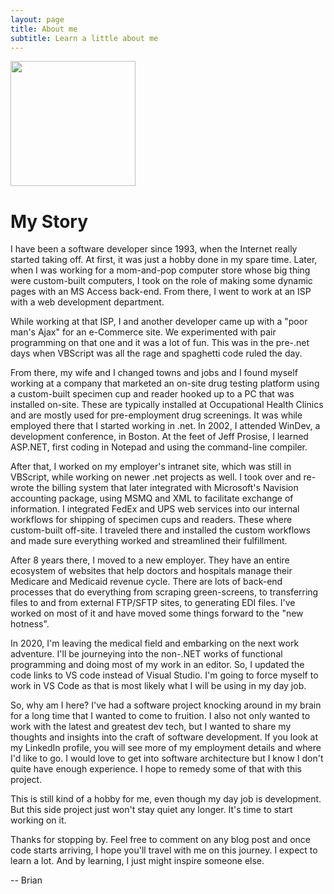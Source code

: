 ```yaml
---
layout: page
title: About me
subtitle: Learn a little about me
---
```


<img src="http://thebackyardcoder.com/img/Brian_Smith1.jpg" width="200"/>

# My Story

I have been a software developer since 1993, when the Internet really started taking off. At first, it was just a hobby done in my spare time. Later, when I was working for a mom-and-pop computer store whose big thing were custom-built computers, I took on the role of making some dynamic pages with an MS Access back-end. From there, I went to work at an ISP with a web development department.

While working at that ISP, I and another developer came up with a "poor man's Ajax" for an e-Commerce site. We experimented with pair programming on that one and it was a lot of fun. This was in the pre-.net days when VBScript was all the rage and spaghetti code ruled the day.

From there, my wife and I changed towns and jobs and I found myself working at a company that marketed an on-site drug testing platform using a custom-built specimen cup and reader hooked up to a PC that was installed on-site. These are typically installed at Occupational Health Clinics and are mostly used for pre-employment drug screenings. It was while employed there that I started working in .net. In 2002, I attended WinDev, a development conference, in Boston. At the feet of Jeff Prosise, I learned ASP.NET, first coding in Notepad and using the command-line compiler.

After that, I worked on my employer's intranet site, which was still in VBScript, while working on newer .net projects as well. I took over and re-wrote the billing system that later integrated with Microsoft's Navision accounting package, using MSMQ and XML to facilitate exchange of information. I integrated FedEx and UPS web services into our internal workflows for shipping of specimen cups and readers. These where custom-built off-site. I traveled there and installed the custom workflows and made sure everything worked and streamlined their fulfillment.

After 8 years there, I moved to a new employer. They have an entire ecosystem of websites that help doctors and hospitals manage their Medicare and Medicaid revenue cycle. There are lots of back-end processes that do everything from scraping green-screens, to transferring files to and from external FTP/SFTP sites, to generating EDI files. I've worked on most of it and have moved some things forward to the "new hotness".

In 2020, I'm leaving the medical field and embarking on the next work adventure. I'll be journeying into the non-.NET works of functional programming and doing most of my work in an editor. So, I updated the code links to VS code instead of Visual Studio. I'm going to force myself to work in VS Code as that is most likely what I will be using in my day job.

So, why am I here? I've had a software project knocking around in my brain for a long time that I wanted to come to fruition. I also not only wanted to work with the latest and greatest dev tech, but I wanted to share my thoughts and insights into the craft of software development. If you look at my LinkedIn profile, you will see more of my employment details and where I'd like to go. I would love to get into software architecture but I know I don't quite have enough experience. I hope to remedy some of that with this project.

This is still kind of a hobby for me, even though my day job is development. But this side project just won't stay quiet any longer. It's time to start working on it.

Thanks for stopping by. Feel free to comment on any blog post and once code starts arriving, I hope you'll travel with me on this journey. I expect to learn a lot. And by learning, I just might inspire someone else.

-- Brian
